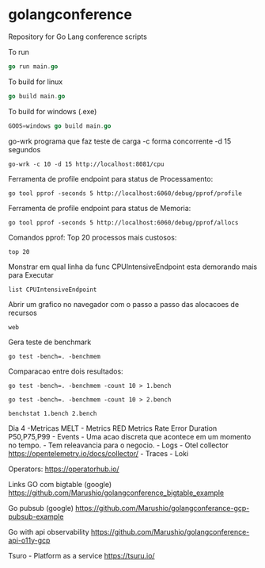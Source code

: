 # golangconference
Repository for Go Lang conference scripts

To run
```go
go run main.go
```

To build for linux
```go
go build main.go
```

To build for windows (.exe)
```go 
GOOS=windows go build main.go
```

go-wrk programa que faz teste de carga 
-c forma concorrente
-d 15 segundos
```
go-wrk -c 10 -d 15 http://localhost:8081/cpu
```

Ferramenta de profile endpoint para status de Processamento:
```
go tool pprof -seconds 5 http://localhost:6060/debug/pprof/profile
```
Ferramenta de profile endpoint para status de Memoria:
```
go tool pprof -seconds 5 http://localhost:6060/debug/pprof/allocs
```
Comandos pprof:
Top 20 processos mais custosos:
```
top 20
``` 
Monstrar em qual linha da func  CPUIntensiveEndpoint esta demorando mais para Executar
```
list CPUIntensiveEndpoint
```
Abrir um grafico no navegador com o passo a passo das alocacoes de recursos 
```
web
``` 


Gera teste de benchmark 
```
go test -bench=. -benchmem
```
Comparacao entre dois resultados:
```
go test -bench=. -benchmem -count 10 > 1.bench
```
```
go test -bench=. -benchmem -count 10 > 2.bench
```
```
benchstat 1.bench 2.bench
```

Dia 4
-Metricas
MELT
	- Metrics
		RED Metrics
		Rate
		Error
		Duration
		P50,P75,P99
	- Events
		- Uma acao discreta que acontece em um momento no tempo.
		- Tem releavancia para o negocio.
	- Logs
        - Otel collector https://opentelemetry.io/docs/collector/
	- Traces
	    - Loki

Operators:
https://operatorhub.io/


Links
GO com bigtable (google)
https://github.com/Marushio/golangconference_bigtable_example

Go pubsub (google)
https://github.com/Marushio/golangconferance-gcp-pubsub-example

Go with api observability
https://github.com/Marushio/golangconference-api-o11y-gcp

Tsuro - Platform as a service
https://tsuru.io/


